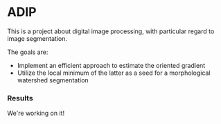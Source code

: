 # ADIP
This is a project about digital image processing, with particular regard to image segmentation. 

The goals are: 
<ul>
<li>Implement an efficient approach to estimate the oriented gradient</li>
<li>Utilize the local minimum of the latter as a seed for a morphological watershed segmentation</li>
</ul>

<h3>Results</h3>
We're working on it! 
